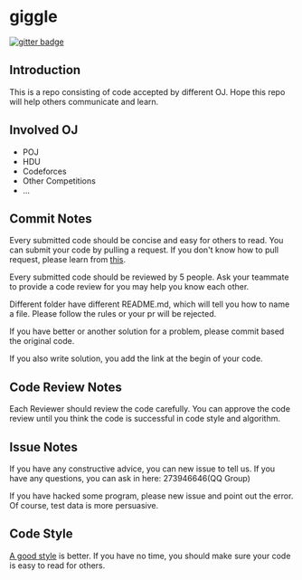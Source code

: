 # giggle

[![gitter badge](https://img.shields.io/gitter/room/soochow-university/giggle)](https://gitter.im/soochow-university/giggle#)

## Introduction

This is a repo consisting of code accepted by different OJ. Hope this repo will
help others communicate and learn.

## Involved OJ

- POJ
- HDU
- Codeforces
- Other Competitions
- ...

## Commit Notes

Every submitted code should be concise and easy for others to read. You can
submit your code by pulling a request. If you don't know how to pull request,
please learn from [this](https://github.com/susam/gitpr).

Every submitted code should be reviewed by 5 people. Ask your teammate to
provide a code review for you may help you know each other.

Different folder have different README.md, which will tell you how to name a
file. Please follow the rules or your pr will be rejected.

If you have better or another solution for a problem, please commit based the
original code.

If you also write solution, you add the link at the begin of your code.

## Code Review Notes

Each Reviewer should review the code carefully. You can approve the code review
until you think the code is successful in code style and algorithm.

## Issue Notes

If you have any constructive advice, you can new issue to tell us. If you have
any questions, you can ask in here: 273946646(QQ Group)

If you have hacked some program, please new issue and point out the error. Of
course, test data is more persuasive.

## Code Style

[A good style](**<https://github.com/google/styleguide>**) is better. If you
have no time, you should make sure your code is easy to read for others.
